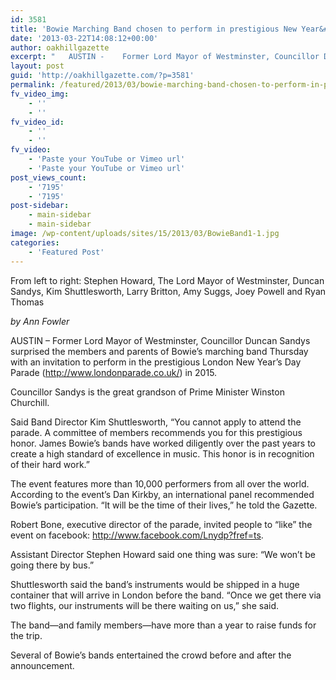```yaml
---
id: 3581
title: 'Bowie Marching Band chosen to perform in prestigious New Year&#8217;s Day Parade in London'
date: '2013-03-22T14:08:12+00:00'
author: oakhillgazette
excerpt: "   AUSTIN -    Former Lord Mayor of Westminster, Councillor Duncan Sandys surprised the members and parents of Bowie’s marching band Thursday with an invitation to perform in the prestigious London New Year’s Day Parade (http://www.londonparade.co.uk/) in 2015.\n\n   Councillor Sandys is the great grandson of Prime Minister Winston Churchill.\n\n   Said Band Director Kim Shuttlesworth, “You cannot apply to attend the parade. A committee of members recommends you for this prestigious honor. James Bowie's bands have worked diligently over the past years to create a high standard of excellence in music. This honor is in recognition of their hard work.”"
layout: post
guid: 'http://oakhillgazette.com/?p=3581'
permalink: /featured/2013/03/bowie-marching-band-chosen-to-perform-in-prestigious-london-new-years-day-parade/
fv_video_img:
    - ''
    - ''
fv_video_id:
    - ''
    - ''
fv_video:
    - 'Paste your YouTube or Vimeo url'
    - 'Paste your YouTube or Vimeo url'
post_views_count:
    - '7195'
    - '7195'
post-sidebar:
    - main-sidebar
    - main-sidebar
image: /wp-content/uploads/sites/15/2013/03/BowieBand1-1.jpg
categories:
    - 'Featured Post'
---
```


From left to right: Stephen Howard, The Lord Mayor of Westminster, Duncan Sandys, Kim Shuttlesworth, Larry Britton, Amy Suggs, Joey Powell and Ryan Thomas

*by Ann Fowler*

AUSTIN – Former Lord Mayor of Westminster, Councillor Duncan Sandys surprised the members and parents of Bowie’s marching band Thursday with an invitation to perform in the prestigious London New Year’s Day Parade (http://www.londonparade.co.uk/) in 2015.

Councillor Sandys is the great grandson of Prime Minister Winston Churchill.

Said Band Director Kim Shuttlesworth, “You cannot apply to attend the parade. A committee of members recommends you for this prestigious honor. James Bowie’s bands have worked diligently over the past years to create a high standard of excellence in music. This honor is in recognition of their hard work.”

The event features more than 10,000 performers from all over the world. According to the event’s Dan Kirkby, an international panel recommended Bowie’s participation. “It will be the time of their lives,” he told the Gazette.

Robert Bone, executive director of the parade, invited people to “like” the event on facebook: http://www.facebook.com/Lnydp?fref=ts.

Assistant Director Stephen Howard said one thing was sure: “We won’t be going there by bus.”

Shuttlesworth said the band’s instruments would be shipped in a huge container that will arrive in London before the band. “Once we get there via two flights, our instruments will be there waiting on us,” she said.

The band—and family members—have more than a year to raise funds for the trip.

Several of Bowie’s bands entertained the crowd before and after the announcement.